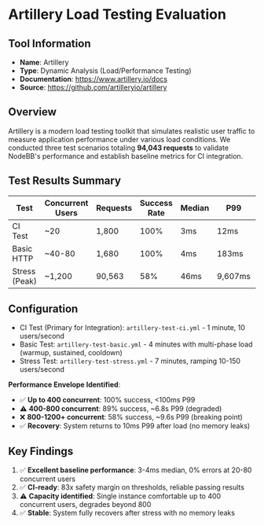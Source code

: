 # Artillery Load Testing Evaluation

## Tool Information
- **Name**: Artillery
- **Type**: Dynamic Analysis (Load/Performance Testing)
- **Documentation**: https://www.artillery.io/docs
- **Source**: https://github.com/artilleryio/artillery

## Overview

Artillery is a modern load testing toolkit that simulates realistic user traffic to measure application performance under various load conditions. We conducted three test scenarios totaling **94,043 requests** to validate NodeBB's performance and establish baseline metrics for CI integration.

## Test Results Summary

| Test | Concurrent Users | Requests | Success Rate | Median | P99 | Status |
|------|------------------|----------|--------------|--------|-----|--------|
| CI Test | ~20 | 1,800 | 100% | 3ms | 12ms | ✅ Pass |
| Basic HTTP | ~40-80 | 1,680 | 100% | 4ms | 183ms | ✅ Pass |
| Stress (Peak) | ~1,200 | 90,563 | 58% | 46ms | 9,607ms | ⚠️ Overload |

## Configuration

- CI Test (Primary for Integration): `artillery-test-ci.yml` - 1 minute, 10 users/second
- Basic Test: `artillery-test-basic.yml` - 4 minutes with multi-phase load (warmup, sustained, cooldown)
- Stress Test: `artillery-test-stress.yml` - 7 minutes, ramping 10-150 users/second

**Performance Envelope Identified**:
- ✅ **Up to 400 concurrent**: 100% success, <100ms P99
- ⚠️ **400-800 concurrent**: 89% success, ~6.8s P99 (degraded)
- ❌ **800-1200+ concurrent**: 58% success, ~9.6s P99 (breaking point)
- ✅ **Recovery**: System returns to 10ms P99 after load (no memory leaks)

## Key Findings

1. ✅ **Excellent baseline performance**: 3-4ms median, 0% errors at 20-80 concurrent users
2. ✅ **CI-ready**: 83x safety margin on thresholds, reliable passing results  
3. ⚠️ **Capacity identified**: Single instance comfortable up to 400 concurrent users, degrades beyond 800
4. ✅ **Stable**: System fully recovers after stress with no memory leaks